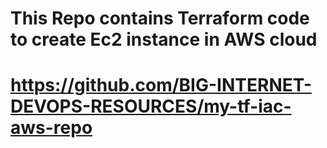 # This Repo contains Terraform code to create Ec2 instance in AWS cloud
# https://github.com/BIG-INTERNET-DEVOPS-RESOURCES/my-tf-iac-aws-repo

